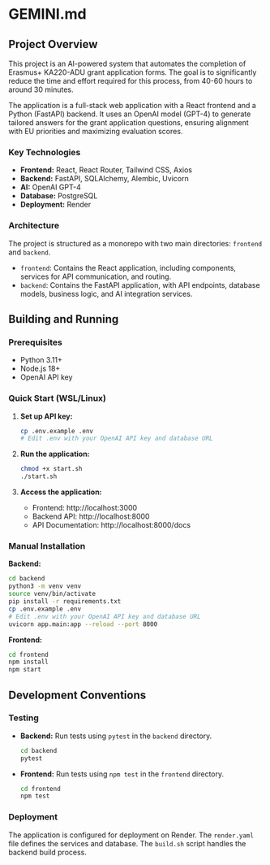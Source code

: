 
# GEMINI.md

## Project Overview

This project is an AI-powered system that automates the completion of Erasmus+ KA220-ADU grant application forms. The goal is to significantly reduce the time and effort required for this process, from 40-60 hours to around 30 minutes.

The application is a full-stack web application with a React frontend and a Python (FastAPI) backend. It uses an OpenAI model (GPT-4) to generate tailored answers for the grant application questions, ensuring alignment with EU priorities and maximizing evaluation scores.

### Key Technologies

*   **Frontend:** React, React Router, Tailwind CSS, Axios
*   **Backend:** FastAPI, SQLAlchemy, Alembic, Uvicorn
*   **AI:** OpenAI GPT-4
*   **Database:** PostgreSQL
*   **Deployment:** Render

### Architecture

The project is structured as a monorepo with two main directories: `frontend` and `backend`.

*   `frontend`: Contains the React application, including components, services for API communication, and routing.
*   `backend`: Contains the FastAPI application, with API endpoints, database models, business logic, and AI integration services.

## Building and Running

### Prerequisites

*   Python 3.11+
*   Node.js 18+
*   OpenAI API key

### Quick Start (WSL/Linux)

1.  **Set up API key:**
    ```bash
    cp .env.example .env
    # Edit .env with your OpenAI API key and database URL
    ```

2.  **Run the application:**
    ```bash
    chmod +x start.sh
    ./start.sh
    ```

3.  **Access the application:**
    *   Frontend: http://localhost:3000
    *   Backend API: http://localhost:8000
    *   API Documentation: http://localhost:8000/docs

### Manual Installation

**Backend:**

```bash
cd backend
python3 -m venv venv
source venv/bin/activate
pip install -r requirements.txt
cp .env.example .env
# Edit .env with your OpenAI API key and database URL
uvicorn app.main:app --reload --port 8000
```

**Frontend:**

```bash
cd frontend
npm install
npm start
```

## Development Conventions

### Testing

*   **Backend:** Run tests using `pytest` in the `backend` directory.
    ```bash
    cd backend
    pytest
    ```

*   **Frontend:** Run tests using `npm test` in the `frontend` directory.
    ```bash
    cd frontend
    npm test
    ```

### Deployment

The application is configured for deployment on Render. The `render.yaml` file defines the services and database. The `build.sh` script handles the backend build process.
